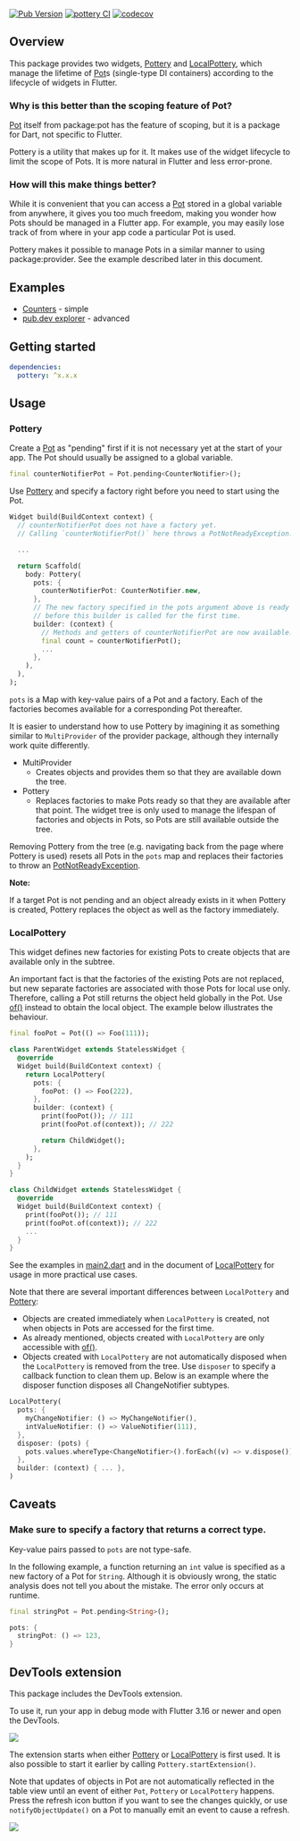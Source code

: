[![Pub Version](https://img.shields.io/pub/v/pottery)](https://pub.dev/packages/pottery)
[![pottery CI](https://github.com/kaboc/pot/actions/workflows/pottery.yml/badge.svg)](https://github.com/kaboc/pot/actions/workflows/pottery.yml)
[![codecov](https://codecov.io/gh/kaboc/pot/branch/main/graph/badge.svg?token=YZMCN6WZKM)](https://codecov.io/gh/kaboc/pot)

## Overview

This package provides two widgets, [Pottery] and [LocalPottery], which manage
the lifetime of [Pot]s (single-type DI containers) according to the lifecycle
of widgets in Flutter.


### Why is this better than the scoping feature of Pot?

[Pot] itself from package:pot has the feature of scoping, but it is a package
for Dart, not specific to Flutter.

Pottery is a utility that makes up for it. It makes use of the widget lifecycle
to limit the scope of Pots. It is more natural in Flutter and less error-prone.

### How will this make things better?

While it is convenient that you can access a [Pot] stored in a global variable
from anywhere, it gives you too much freedom, making you wonder how Pots should
be managed in a Flutter app. For example, you may easily lose track of from
where in your app code a particular Pot is used.

Pottery makes it possible to manage Pots in a similar manner to using package:provider.
See the example described later in this document.

## Examples

- [Counters](https://github.com/kaboc/pot/blob/main/packages/pottery/example) - simple
- [pub.dev explorer](https://github.com/kaboc/pubdev-explorer) - advanced

## Getting started

```yaml
dependencies:
  pottery: ^x.x.x
```

## Usage

### Pottery

Create a [Pot] as "pending" first if it is not necessary yet at the start of
your app. The Pot should usually be assigned to a global variable.

```dart
final counterNotifierPot = Pot.pending<CounterNotifier>();
```

Use [Pottery] and specify a factory right before you need to start using the Pot.

```dart
Widget build(BuildContext context) {
  // counterNotifierPot does not have a factory yet.
  // Calling `counterNotifierPot()` here throws a PotNotReadyException.

  ...

  return Scaffold(
    body: Pottery(
      pots: {
        counterNotifierPot: CounterNotifier.new,
      },
      // The new factory specified in the pots argument above is ready
      // before this builder is called for the first time.
      builder: (context) {
        // Methods and getters of counterNotifierPot are now available.
        final count = counterNotifierPot();
        ...
      },
    ),
  ),
);
```

`pots` is a Map with key-value pairs of a Pot and a factory. Each of the factories
becomes available for a corresponding Pot thereafter.

It is easier to understand how to use Pottery by imagining it as something similar to
`MultiProvider` of the provider package, although they internally work quite differently.

- MultiProvider
    - Creates objects and provides them so that they are available down the tree.
- Pottery
    - Replaces factories to make Pots ready so that they are available after that point.
      The widget tree is only used to manage the lifespan of factories and objects in
      Pots, so Pots are still available outside the tree. 
      

Removing Pottery from the tree (e.g. navigating back from the page where Pottery is used)
resets all Pots in the `pots` map and replaces their factories to throw an
[PotNotReadyException].

**Note:**

If a target Pot is not pending and an object already exists in it when Pottery
is created, Pottery replaces the object as well as the factory immediately. 

### LocalPottery

This widget defines new factories for existing Pots to create objects that are
available only in the subtree.

An important fact is that the factories of the existing Pots are not replaced,
but new separate factories are associated with those Pots for local use only.
Therefore, calling a Pot still returns the object held globally in the Pot.
Use [of()] instead to obtain the local object. The example below illustrates
the behaviour.

```dart
final fooPot = Pot(() => Foo(111));
```

```dart
class ParentWidget extends StatelessWidget {
  @override
  Widget build(BuildContext context) {
    return LocalPottery(
      pots: {
        fooPot: () => Foo(222),
      },
      builder: (context) {
        print(fooPot()); // 111
        print(fooPot.of(context)); // 222

        return ChildWidget();
      },
    );
  }
}

class ChildWidget extends StatelessWidget {
  @override
  Widget build(BuildContext context) {
    print(fooPot()); // 111
    print(fooPot.of(context)); // 222
    ...
  }
}
```

See the examples in [main2.dart] and in the document of [LocalPottery] for usage in
more practical use cases.

Note that there are several important differences between `LocalPottery` and [Pottery]:

- Objects are created immediately when `LocalPottery` is created, not when objects
  in Pots are accessed for the first time.
- As already mentioned, objects created with `LocalPottery` are only accessible with
  [of()].
- Objects created with `LocalPottery` are not automatically disposed when the
  `LocalPottery` is removed from the tree. Use `disposer` to specify a callback
  function to clean them up. Below is an example where the disposer function
  disposes all ChangeNotifier subtypes.

```dart
LocalPottery(
  pots: {
    myChangeNotifier: () => MyChangeNotifier(),
    intValueNotifier: () => ValueNotifier(111),
  },
  disposer: (pots) {
    pots.values.whereType<ChangeNotifier>().forEach((v) => v.dispose());
  },
  builder: (context) { ... },
)
```

## Caveats

### Make sure to specify a factory that returns a correct type.

Key-value pairs passed to `pots` are not type-safe.

In the following example, a function returning an `int` value is specified as
a new factory of a Pot for `String`. Although it is obviously wrong, the static
analysis does not tell you about the mistake. The error only occurs at runtime.

```dart
final stringPot = Pot.pending<String>();
```

```dart
pots: {
  stringPot: () => 123,
}
```

## DevTools extension

This package includes the DevTools extension.

To use it, run your app in debug mode with Flutter 3.16 or newer and open the
DevTools.

<img src="https://github.com/kaboc/pot/assets/20254485/2a9f6a28-244f-44cc-bc9e-87b958ff4a36">

The extension starts when either [Pottery] or [LocalPottery] is first used.
It is also possible to start it earlier by calling `Pottery.startExtension()`.

Note that updates of objects in Pot are not automatically reflected in the
table view until an event of either `Pot`, `Pottery` or `LocalPottery` happens.
Press the refresh icon button if you want to see the changes quickly, or use
`notifyObjectUpdate()` on a Pot to manually emit an event to cause a refresh.

<img src="https://github.com/kaboc/pot/assets/20254485/3e5aa399-8189-4e80-a9f4-d7e35c083f15">

<!-- Links -->

[Pottery]: https://pub.dev/documentation/pottery/latest/pottery/Pottery-class.html
[LocalPottery]: https://pub.dev/documentation/pottery/latest/pottery/LocalPottery-class.html
[of()]: https://pub.dev/documentation/pottery/latest/pottery/NearestPotOf/of.html
[Pot]: https://pub.dev/packages/pot
[PotNotReadyException]: https://pub.dev/documentation/pot/latest/pot/PotNotReadyException-class.html
[main2.dart]: https://github.com/kaboc/pot/blob/main/packages/pottery/example/lib/main2.dart
